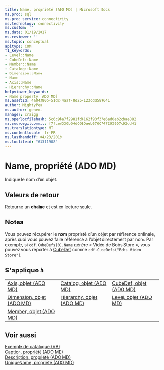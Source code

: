 ```yaml
---
title: Name, propriété (ADO MD) | Microsoft Docs
ms.prod: sql
ms.prod_service: connectivity
ms.technology: connectivity
ms.custom: ''
ms.date: 01/19/2017
ms.reviewer: ''
ms.topic: conceptual
apitype: COM
f1_keywords:
- Level::Name
- CubeDef::Name
- Member::Name
- Catalog::Name
- Dimension::Name
- Name
- Axis::Name
- Hierarchy::Name
helpviewer_keywords:
- Name property [ADO MD]
ms.assetid: 4a04380b-51dc-4aaf-8d25-123cdd589641
author: MightyPen
ms.author: genemi
manager: craigg
ms.openlocfilehash: 5c6c9ba7f2981fd4162f93f37e6ad0eb2cbae882
ms.sourcegitcommit: f7fced330b64d6616aeb8766747295807c92dd41
ms.translationtype: MT
ms.contentlocale: fr-FR
ms.lasthandoff: 04/23/2019
ms.locfileid: "63311908"
---
```

# <a name="name-property-ado-md"></a>Name, propriété (ADO MD)
Indique le nom d’un objet.  
  
## <a name="return-values"></a>Valeurs de retour  
 Retourne un **chaîne** et est en lecture seule.  
  
## <a name="remarks"></a>Notes  
 Vous pouvez récupérer le **nom** propriété d’un objet par référence ordinale, après quoi vous pouvez faire référence à l’objet directement par nom. Par exemple, si `cdf.CubeDefs(0).Name` génère « Vidéo de Bobs Store », vous pouvez vous reporter à [CubeDef](../../../ado/reference/ado-md-api/cubedef-object-ado-md.md) comme `cdf.CubeDefs("Bobs Video Store")`.  
  
## <a name="applies-to"></a>S'applique à  
  
||||  
|-|-|-|  
|[Axis, objet (ADO MD)](../../../ado/reference/ado-md-api/axis-object-ado-md.md)|[Catalog, objet (ADO MD)](../../../ado/reference/ado-md-api/catalog-object-ado-md.md)|[CubeDef, objet (ADO MD)](../../../ado/reference/ado-md-api/cubedef-object-ado-md.md)|  
|[Dimension, objet (ADO MD)](../../../ado/reference/ado-md-api/dimension-object-ado-md.md)|[Hierarchy, objet (ADO MD)](../../../ado/reference/ado-md-api/hierarchy-object-ado-md.md)|[Level, objet (ADO MD)](../../../ado/reference/ado-md-api/level-object-ado-md.md)|  
|[Member, objet (ADO MD)](../../../ado/reference/ado-md-api/member-object-ado-md.md)|||  
  
## <a name="see-also"></a>Voir aussi  
 [Exemple de catalogue (VB)](../../../ado/reference/ado-md-api/catalog-example-vb.md)   
 [Caption, propriété (ADO MD)](../../../ado/reference/ado-md-api/caption-property-ado-md.md)   
 [Description, propriété (ADO MD)](../../../ado/reference/ado-md-api/description-property-ado-md.md)   
 [UniqueName, propriété (ADO MD)](../../../ado/reference/ado-md-api/uniquename-property-ado-md.md)

